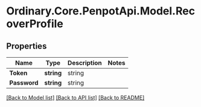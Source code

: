 # Ordinary.Core.PenpotApi.Model.RecoverProfile

## Properties

Name | Type | Description | Notes
------------ | ------------- | ------------- | -------------
**Token** | **string** | string | 
**Password** | **string** | string | 

[[Back to Model list]](../README.md#documentation-for-models) [[Back to API list]](../README.md#documentation-for-api-endpoints) [[Back to README]](../README.md)

